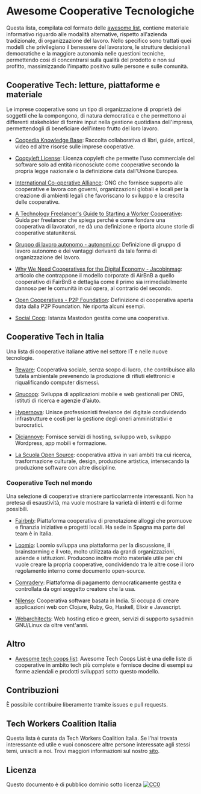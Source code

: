 # Awesome Cooperative Tecnologiche
 
Questa lista, compilata col formato delle [awesome list](https://project-awesome.org/), contiene materiale informativo riguardo alle modalità alternative, rispetto all'azienda tradizionale, di organizzazione del lavoro. Nello specifico sono trattati quei modelli che privilegiano il benessere del lavoratore, le strutture decisionali democratiche e la maggiore autonomia nelle questioni tecniche, permettendo così di concentrarsi sulla qualità del prodotto e non sul profitto, massimizzando l'impatto positivo sulle persone e sulle comunità.

## Cooperative Tech: letture, piattaforme e materiale

Le imprese cooperative sono un tipo di organizzazione di proprietà dei soggetti che la compongono, di natura democratica e che permettono ai differenti stakeholder di fornire input nella gestione quotidiana dell'impresa, permettendogli di beneficiare dell'intero frutto del loro lavoro.

* [Coopedia Knowledge Base](https://coopedia.starter.coop):
Raccolta collaborativa di libri, guide, articoli, video ed altre risorse sulle imprese cooperative.

* [Coopyleft License](https://wiki.coopcycle.org/en:license):
Licenza copyleft che permette l'uso commerciale del software solo ad entità riconosciute come cooperative secondo la propria legge nazionale o la definizione data dall'Unione Europea.

* [International Co-operative Alliance](https://www.ica.coop/en):
ONG che fornisce supporto alle cooperative e lavora con governi, organizzazioni globali e locali per la creazione di ambienti legali che favoriscano lo sviluppo e la crescita delle cooperative.

* [A Technology Freelancer's Guide to Starting a Worker Cooperative](https://techworker.coop/resources/technology-freelancers-guide-starting-worker-cooperative):
Guida per freelancer che spiega perchè e come fondare una cooperativa di lavoratori, ne dà una definizione e riporta alcune storie di cooperative statunitensi.

* [Gruppo di lavoro autonomo - autonomi.cc](https://autonomi.cc/gruppo-di-lavoro-autonomo/):
Definizione di gruppo di lavoro autonomo e dei vantaggi derivanti da tale forma di organizzazione del lavoro.

* [Why We Need Cooperatives for the Digital Economy - Jacobinmag](https://jacobinmag.com/2020/05/cooperatives-digital-economy-airbnb-cities): articolo che contrappone il modello corporate di AirBnB a quello cooperativo di FairBnB e dettaglia come il primo sia irrimediabilmente dannoso per le comunità in cui opera, al contrario del secondo.

* [Open Cooperatives - P2P Foundation](https://wiki.p2pfoundation.net/Open_Cooperatives): Definizione di cooperativa aperta data dalla P2P Foundation. Ne riporta alcuni esempi.

* [Social Coop](https://social.coop/): Istanza Mastodon gestita come una cooperativa.

## Cooperative Tech in Italia

Una lista di cooperative italiane attive nel settore IT e nelle nuove tecnologie.

* [Reware](https://coop.reware.it/): Cooperativa sociale, senza scopo di lucro, che contribuisce alla tutela ambientale prevenendo la produzione di rifiuti elettronici e riqualificando computer dismessi.

* [Gnucoop](https://www.gnucoop.com/): Sviluppa di applicazioni mobile e web gestionali per ONG, istituti di ricerca e agenzie d'aiuto.

* [Hypernova](https://www.hypernovacoop.it/): Unisce professionisti freelance del digitale condividendo infrastrutture e costi per la gestione degli oneri amministrativi e burocratici.

* [Diciannove](https://19.coop/): Fornisce servizi di hosting, sviluppo web, sviluppo Wordpress, app mobili e formazione.

* [La Scuola Open Source](https://www.lascuolaopensource.xyz/): cooperativa attiva in vari ambiti tra cui ricerca, trasformazione culturale, design, produzione artistica, intersecando la produzione software con altre discipline.

### Cooperative Tech nel mondo

Una selezione di cooperative straniere particolarmente interessanti. Non ha pretesa di esaustività, ma vuole mostrare la varietà di intenti e di forme possibili.

* [Fairbnb](https://fairbnb.coop/): Piattaforma cooperativa di prenotazione alloggi che promuove e finanzia iniziative e progetti locali. Ha sede in Spagna ma parte del team è in Italia.

* [Loomio](https://www.loomio.org/): Loomio sviluppa una piattaforma per la discussione, il brainstorming e il voto, molto utilizzata da grandi organizzazioni, aziende e istituzioni. Producono inoltre molto materiale utile per chi vuole creare la propria cooperative, condividendo tra le altre cose il loro regolamento interno come documento open-source.

* [Comradery](https://comradery.co/): Piattaforma di pagamento democraticamente gestita e controllata da ogni soggetto creatore che la usa.

* [Nilenso](https://nilenso.com/): Cooperativa software basata in India. Si occupa di creare applicazioni web con Clojure, Ruby, Go, Haskell, Elixir e Javascript.

* [Webarchitects](https://www.webarchitects.coop/): Web hosting etico e green, servizi di supporto sysadmin GNU/Linux da oltre vent'anni.


## Altro

* [Awesome tech coops list](https://github.com/hng/tech-coops/): Awesome Tech Coops List è una delle liste di cooperative in ambito tech più complete e fornisce decine di esempi su forme aziendali e prodotti sviluppati sotto questo modello.

## Contribuzioni

È possibile contribuire liberamente tramite issues e pull requests.

## Tech Workers Coalition Italia

Questa lista è curata da Tech Workers Coalition Italia. Se l'hai trovata interessante ed utile e vuoi conoscere altre persone interessate agli stessi temi, unisciti a noi. Trovi maggiori informazioni sul nostro [sito](https://twc-italia.org).


## Licenza

Questo documento è di pubblico dominio sotto licenza [![CC0](http://mirrors.creativecommons.org/presskit/buttons/88x31/svg/cc-zero.svg)](https://creativecommons.org/publicdomain/zero/1.0/)


